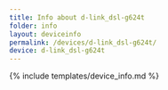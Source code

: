 ```yaml
---
title: Info about d-link_dsl-g624t
folder: info
layout: deviceinfo
permalink: /devices/d-link_dsl-g624t/
device: d-link_dsl-g624t
---
```

{% include templates/device_info.md %}
